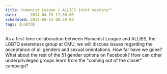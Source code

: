 ```yaml
---
title: Humanist League / ALLIES joint meeting""
date:      2014-04-15 17:30:00
scheduled: 2014-04-14 00:30:00
tags: [LGBTQ]
---
```

As a first-time collaboration between Humanist League and ALLIES, the LGBTQ awareness group at CMU, we will discuss issues regarding the acceptance of all genders and sexual orientations. How far have we gone? What about the rest of the 51 gender options on Facebook? How can other underprivileged groups learn from the "coming out of the closet" campaign?
